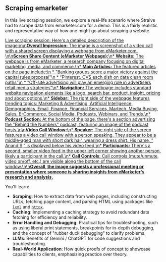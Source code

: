 ## Scraping emarketer

In this live scraping session, we explore a real-life scenario where Straive had to scrape data from emarketer.com for a demo. This is a fairly realistic and representative way of how one might go about scraping a website.

[Live scraping session: Here\'s a detailed description of the image:\n\n**Overall Impression:** The image is a screenshot of a video call with a shared screen displaying a webpage from eMarketer.com. \n\n**Screen Share Content (eMarketer Webpage):**\n* **Website:** The webpage is from eMarketer, a research company focusing on digital marketing, media, and commerce.\n* **Main Articles:** The featured articles on the page include:\n * "Banking groups score a major victory against the capital rules proposal"\n * “Pinterest, CVS each dish on data clean room paths”\n * “Off-site advertising will play an emerging role in advertisers retail media strategies”\n* **Navigation:** The webpage includes standard website navigation elements like a logo, search bar, product, insight, pricing and about options.\n* **Sidebar:** The right side of the webpage features trending topics: Marketing & Advertising, Artificial Intelligence, Demographics, Email, Finance, Financial Services, Martech, Media Buying, Sales, E-Commerce, Social Media, Podcasts, Webinars, and Trends.\n* **Podcast Section:** At the bottom of the page, there\'s a section advertising the "Behind the Numbers" podcast, featuring an image of the podcast hosts.\n\n**Video Call Window:**\n* **Speaker:** The right side of the screen features a video call window with a person speaking. They appear to be a middle-aged man with short dark hair, wearing a dress shirt. His name, “ Anand S,” is displayed below his video feed.\n* **Participants:** There\'s a second, smaller video feed in the upper left corner showing another person, likely a participant in the call.\n* **Call Controls:** Call controls (mute/unmute, video on/off, etc.) are visible along the bottom of the call window.\n\n**Overall, the image suggests a professional meeting or presentation where someone is sharing insights from eMarketer\'s research and analysis.**](https://youtu.be_ZzUsDE1XjhE)

You'll learn:

- **Scraping**: How to extract data from web pages, including constructing URLs, fetching page content, and parsing HTML using packages like [`lxml`](https://lxml.de/) and [`httpx`](https://www.python-httpx.org/).
- **Caching**: Implementing a caching strategy to avoid redundant data fetching for efficiency and reliability.
- **Error Handling and Debugging**: Practical tips for troubleshooting, such as using liberal print statements, breakpoints for in-depth debugging, and the concept of "rubber duck debugging" to clarify problems.
- **LLMs**: Benefits of Gemini / ChatGPT for code suggestions and troubleshooting.
- **Real-World Application**: How quick proofs of concept to showcase capabilities to clients, emphasizing practice over theory.
